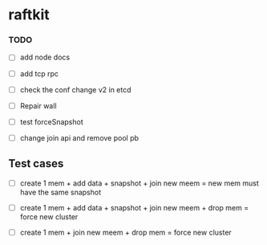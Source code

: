 # raftkit

### TODO 
- [ ] add node docs 
- [ ] add tcp rpc 
- [ ] check the conf change v2 in etcd
- [ ] Repair wall 
- [ ] test forceSnapshot
- [ ] change join api and remove pool pb


## Test cases 
- [ ] create 1 mem + add data + snapshot + join new meem = new mem must have the same snapshot
- [ ] create 1 mem + add data + snapshot + join new meem + drop mem = force new cluster
- [ ] create 1 mem +  join new meem + drop mem = force new cluster




